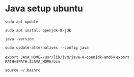 # Java setup ubuntu

```sudo apt update```

```sudo apt install openjdk-8-jdk```

```java -version```

```sudo update-alternatives --config java```

```export JAVA_HOME=/usr/lib/jvm/java-8-openjdk-amd64```
```export PATH=$PATH:$JAVA_HOME/bin```

```source ~/.bashrc```